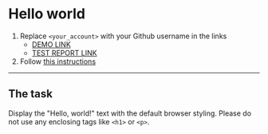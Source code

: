 # Hello world
1. Replace `<your_account>` with your Github username in the links
    - [DEMO LINK](https://helmax-y.github.io/layout_hello-world/) <br>
    - [TEST REPORT LINK](https://helmax-y.github.io/layout_hello-world/report/html_report/)
2. Follow [this instructions](https://mate-academy.github.io/layout_task-guideline/)
___

## The task 
Display the "Hello, world!" text with the default browser styling. Please do not 
use any enclosing tags like `<h1>` or `<p>`.
